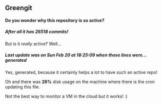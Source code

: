 ## Greengit

#### Do you wonder why this repository is so active?

##### After all it has 26518 commits!

But is it *really* active? Well...

##### Last update was on Sun Feb 20 at 18:25:09 when those lines were... generated

Yes, generated, because it certainly helps a lot to have such an active repo!

Oh and there was **26%** disk usage on the machine
where there is the cron updating this file.

Not the best way to monitor a VM in the cloud but it works! :)
